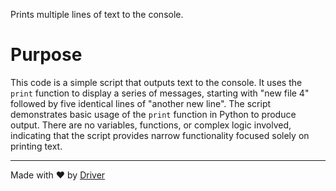 <!--------------------------------------------------------------------------------->
<!-- IMPORTANT: This file is auto-generated by Driver (https://driver.ai). -------->
<!-- Manual edits may be overwritten on future commits. --------------------------->
<!--------------------------------------------------------------------------------->

Prints multiple lines of text to the console.

# Purpose
This code is a simple script that outputs text to the console. It uses the `print` function to display a series of messages, starting with "new file 4" followed by five identical lines of "another new line". The script demonstrates basic usage of the `print` function in Python to produce output. There are no variables, functions, or complex logic involved, indicating that the script provides narrow functionality focused solely on printing text.

---
Made with ❤️ by [Driver](https://www.driver.ai/)